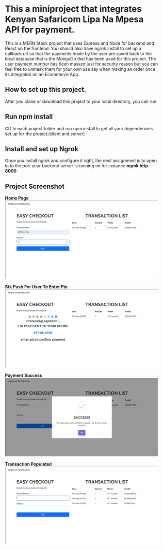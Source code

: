 # This a miniproject that integrates Kenyan Safaricom Lipa Na Mpesa API for payment.

This is a MERN Stack project that uses Express and Node for backend and React on the frontend: You should also have ngrok install to set up a callback url so that the payments made by the user are saved back to the local database that is the MongoDb that has been used for this project. The user payment number has been masked just for security reason but you can feel free to unmask them for your own use say when making an order once its integrated on an Ecommerce App.

## How to set up this project.

After you clone or download this project to your local directory, you can run:

## Run npm install

CD to each project folder and run npm install to get all your dependencies set up for the project.(client and server)


## Install and set up Ngrok

Once you install ngrok and configure it right, the next assignment is to open in to the port your backend server is running on for instance **ngrok http 8000**

## Project Screenshot
**Home Page**
![Home](https://github.com/fkiptooh/React-MPESA/blob/master/client/screenshots/homepage.png)

**Stk Push For User To Enter Pin**
![STK PUSH](https://github.com/fkiptooh/React-MPESA/blob/master/client/screenshots/stkpush.png)

**Payment Success**
![Success](https://github.com/fkiptooh/React-MPESA/blob/master/client/screenshots/payment_success.png)

**Transaction Populated**
![Transaction](https://github.com/fkiptooh/React-MPESA/blob/master/client/screenshots/transaction_saved_to_db.png)



